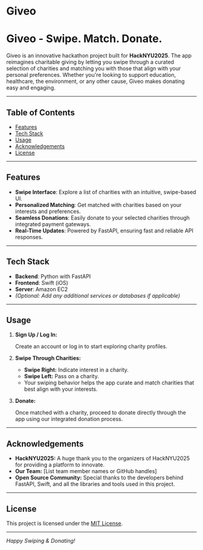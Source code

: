 # Giveo

# Giveo - Swipe. Match. Donate.

Giveo is an innovative hackathon project built for **HackNYU2025**. The app reimagines charitable giving by letting you swipe through a curated selection of charities and matching you with those that align with your personal preferences. Whether you're looking to support education, healthcare, the environment, or any other cause, Giveo makes donating easy and engaging.

---

## Table of Contents

- [Features](#features)
- [Tech Stack](#tech-stack)
- [Usage](#usage)
- [Acknowledgements](#acknowledgements)
- [License](#license)

---

## Features

- **Swipe Interface**: Explore a list of charities with an intuitive, swipe-based UI.
- **Personalized Matching**: Get matched with charities based on your interests and preferences.
- **Seamless Donations**: Easily donate to your selected charities through integrated payment gateways.
- **Real-Time Updates**: Powered by FastAPI, ensuring fast and reliable API responses.

---

## Tech Stack

- **Backend**: Python with FastAPI
- **Frontend**: Swift (iOS)
- **Server**: Amazon EC2
- *(Optional: Add any additional services or databases if applicable)*

---

## Usage

1. **Sign Up / Log In:**

   Create an account or log in to start exploring charity profiles.

2. **Swipe Through Charities:**

   - **Swipe Right:** Indicate interest in a charity.
   - **Swipe Left:** Pass on a charity.
   - Your swiping behavior helps the app curate and match charities that best align with your interests.

3. **Donate:**

   Once matched with a charity, proceed to donate directly through the app using our integrated donation process.

---

## Acknowledgements

- **HackNYU2025:** A huge thank you to the organizers of HackNYU2025 for providing a platform to innovate.
- **Our Team:** [List team member names or GitHub handles]
- **Open Source Community:** Special thanks to the developers behind FastAPI, Swift, and all the libraries and tools used in this project.

---

## License

This project is licensed under the [MIT License](LICENSE).

---

*Happy Swiping & Donating!*
